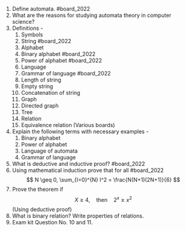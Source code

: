 1. Define automata. #board_2022 
2. What are the reasons for studying automata theory in computer science?
3. Definitions -
	1. Symbols
	2. String #board_2022 
	3. Alphabet
	4. Binary alphabet #board_2022  
	5. Power of alphabet #board_2022 
	6. Language
	7. Grammar of language #board_2022 
	8. Length of string
	9. Empty string
	10. Concatenation of string 
	11. Graph
	12. Directed graph
	13. Tree
	14. Relation
	15. Equivalence relation (Various boards)
4. Explain the following terms with necessary examples -
	1. Binary alphabet
	2. Power of alphabet
	3. Language of automata
	4. Grammar of language
5. What is deductive and inductive proof? #board_2022 
6. Using mathematical induction prove that for all #board_2022  $$ N \geq 0, \sum_{I=0}^{N} I^2 = \frac{N(N+1)(2N+1)}{6} $$ 
7. Prove the theorem if $$ X\geq4, \quad \text{then} \quad 2^x \geq x^2 $$ (Using deductive proof)
8. What is binary relation? Write properties of relations.
9. Exam kit Question No. 10 and 11.